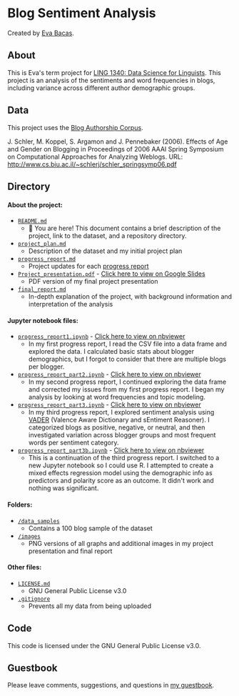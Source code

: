 # Blog Sentiment Analysis

Created by [Eva Bacas](https://github.com/vnbcs).

## About

This is Eva's term project for [LING 1340: Data Science for Linguists](https://naraehan.github.io/Data-Science-for-Linguists-2019/). This project is an analysis of the sentiments and word frequencies in blogs, including variance across different author demographic groups.

## Data

This project uses the [Blog Authorship Corpus](http://u.cs.biu.ac.il/~koppel/BlogCorpus.htm).

J. Schler, M. Koppel, S. Argamon and J. Pennebaker (2006). Effects of Age and Gender on Blogging in Proceedings of 2006 AAAI Spring Symposium on Computational Approaches for Analyzing Weblogs. URL: http://www.cs.biu.ac.il/~schlerj/schler_springsymp06.pdf

## Directory

#### About the project:

+ [`README.md`](https://github.com/Data-Science-for-Linguists-2019/Blog-Sentiment-Analysis/blob/master/README.md)
  + 📍 You are here! This document contains a brief description of the project, link to the dataset, and a repository directory.
+ [`project_plan.md`](https://github.com/Data-Science-for-Linguists-2019/Blog-Sentiment-Analysis/blob/master/project_plan.md)
  + Description of the dataset and my initial project plan
+ [`progress_report.md`](https://github.com/Data-Science-for-Linguists-2019/Blog-Sentiment-Analysis/blob/master/progress_report.md)
  + Project updates for each [progress report](#jupyter-notebook-files)
+ [`Project_presentation.pdf`](https://github.com/Data-Science-for-Linguists-2019/Blog-Sentiment-Analysis/blob/master/Project_presentation.pdf) - [Click here to view on Google Slides](https://bit.ly/2IxJ8i1)
  + PDF version of my final project presentation
+ [`final_report.md`](https://github.com/Data-Science-for-Linguists-2019/Blog-Sentiment-Analysis/blob/master/final_report.md)
  + In-depth explanation of the project, with background information and interpretation of the analysis

#### Jupyter notebook files:

+ [`progress_report1.ipynb`](https://github.com/Data-Science-for-Linguists-2019/Blog-Sentiment-Analysis/blob/master/progress_report1.ipynb) - [Click here to view on nbviewer](https://nbviewer.jupyter.org/github/Data-Science-for-Linguists-2019/Blog-Sentiment-Analysis/blob/master/progress_report1.ipynb#)
  + In my first progress report, I read the CSV file into a data frame and explored the data. I calculated basic stats about blogger demographics, but I forgot to consider that there are multiple blogs per blogger.
+ [`progress_report_part2.ipynb`](https://github.com/Data-Science-for-Linguists-2019/Blog-Sentiment-Analysis/blob/master/progress_report_part2.ipynb) - [Click here to view on nbviewer](https://nbviewer.jupyter.org/github/Data-Science-for-Linguists-2019/Blog-Sentiment-Analysis/blob/master/progress_report_part2.ipynb)
  + In my second progress report, I continued exploring the data frame and corrected my issues from my first progress report. I began my analysis by looking at word frequencies and topic modeling.
+ [`progress_report_part3.ipynb`](https://github.com/Data-Science-for-Linguists-2019/Blog-Sentiment-Analysis/blob/master/progress_report_part3.ipynb) - [Click here to view on nbviewer](https://nbviewer.jupyter.org/github/Data-Science-for-Linguists-2019/Blog-Sentiment-Analysis/blob/master/progress_report_part3.ipynb)
  + In my third progress report, I explored sentiment analysis using [VADER](https://github.com/cjhutto/vaderSentiment) (Valence Aware Dictionary and sEntiment Reasoner). I categorized blogs as positive, negative, or neutral, and then investigated variation across blogger groups and most frequent words per sentiment category.
+ [`progress_report_part3b.ipynb`](https://github.com/Data-Science-for-Linguists-2019/Blog-Sentiment-Analysis/blob/master/progress_report_part3b.ipynb) - [Click here to view on nbviewer](https://nbviewer.jupyter.org/github/Data-Science-for-Linguists-2019/Blog-Sentiment-Analysis/blob/master/progress_report_part3b.ipynb)
  + This is a continuation of the third progress report. I switched to a new Jupyter notebook so I could use R. I attempted to create a mixed effects regression model using the demographic info as predictors and polarity score as an outcome.  It didn't work and nothing was significant.

#### Folders:

+ [`/data_samples`](https://github.com/Data-Science-for-Linguists-2019/Blog-Sentiment-Analysis/tree/master/data_samples)
  + Contains a 100 blog sample of the dataset
+ [`/images`](https://github.com/Data-Science-for-Linguists-2019/Blog-Sentiment-Analysis/tree/master/images)
  + PNG versions of all graphs and additional images in my project presentation and final report

#### Other files:

+ [`LICENSE.md`](https://github.com/Data-Science-for-Linguists-2019/Blog-Sentiment-Analysis/blob/master/LICENSE.md)
  + GNU General Public License v3.0
+ [`.gitignore`](https://github.com/Data-Science-for-Linguists-2019/Blog-Sentiment-Analysis/blob/master/.gitignore)
  + Prevents all my data from being uploaded

## Code

This code is licensed under the GNU General Public License v3.0.

## Guestbook

Please leave comments, suggestions, and questions in [my guestbook](https://github.com/Data-Science-for-Linguists-2019/Class-Plaza/blob/master/guestbooks/guestbook_eva.md).

